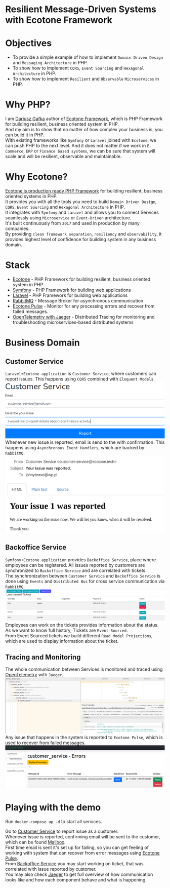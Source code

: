 # Resilient Message-Driven Systems with Ecotone Framework

# Objectives

- To provide a simple example of how to implement `Domain Driven Design` and `Messaging Architecture` in PHP.  
- To show how to implement `CQRS`, `Event Sourcing` and `Hexagonal Architecture` in PHP.
- To show how to implement `Resilient` and `Observable` `Microservices` in PHP.

# Why PHP?

I am [Dariusz Gafka](https://medium.com/@dariuszgafka) author of [Ecotone Framework](https://docs.ecotone.tech/), which is PHP Framework for building resilient, business oriented system in PHP.    
And my aim is to show that no matter of how complex your business is, you can build it in PHP.    
With existing frameworks like `Symfony` or `Laravel` joined with `Ecotone`, we can push PHP to the next level.
And it does not matter if we work in `E-Commerce`, `ERP` or `Finance based systems`, we can be sure that system will scale and will be resilient, observable and maintainable.

# Why Ecotone?

[Ecotone is production ready PHP Framework](https://medium.com/dev-genius/building-reactive-message-driven-systems-in-php-ba185697becf) for building resilient, business oriented systems in PHP.    
It provides you with all the tools you need to build `Domain Driven Design`, `CQRS`, `Event Sourcing` and `Hexagonal Architecture` in PHP.    
It integrates with `Symfony` and `Laravel` and allows you to connect Services seamlessly using `Microservice` or `Event-Driven` architecture.  
It's built continuously from `2017` and used in production by many companies.  
By providing `clean framework separation`, `resiliency` and `observability`, it provides highest level of confidence for building system in any business domain.

# Stack

- [Ecotone](https://docs.ecotone.tech/) - PHP Framework for building resilient, business oriented system in PHP
- [Symfony](https://symfony.com/) - PHP Framework for building web applications
- [Laravel](https://laravel.com/) - PHP Framework for building web applications
- [RabbitMQ](https://www.rabbitmq.com/) - Message Broker for asynchronous communication
- [Ecotone Pulse](https://docs.ecotone.tech/modules/ecotone-pulse) - Monitor for any processing errors and recover from failed messages.
- [OpenTelemetry with Jaeger](https://www.jaegertracing.io/) - Distributed Tracing for monitoring and troubleshooting microservices-based distributed systems

# Business Domain

## Customer Service

`Laravel+Ecotone application` is `Customer Service`, where customers can report issues. This happens using `CQRS` combined with `Eloquent Models`.  
![Laravel CQRS](documentation/customer-service.png "Laravel CQRS")  
Whenever new issue is reported, email is send to the with confirmation. This happens using `Asynchronous Event Handlers`, which are backed by `RabbitMQ`.     
![Laravel asynchronous event handling](documentation/issue-reported.png "Laravel asynchronous events")

## Backoffice Service

`Symfony+Ecotone application` provides `Backoffice Service`, place where employees can be registered.
All issues reported by customers are synchronized to `Backoffice Service` and are correlated with tickets.  
The synchronization between `Customer Service` and `Backoffice Service` is done using `Events` and `Distributed Bus` for cross service communication via `RabbitMQ`.  
![Symfony Microservice](documentation/ddd-cqrs-event-sourcing-php-hexagonal-architecture.png "Symfony Microservice")  
Employees can work on the tickets provides information about the status. As we want to know full history, Tickets are `Event-Sourced`.    
From Event Sourced tickets we build different `Read Model Projections`, which are used to display information about the ticket.  

## Tracing and Monitoring

The whole communication between Services is monitored and traced using [OpenTelemetry](https://opentelemetry.io/) with `Jaeger`.    
![OpenTelemetry Jaeger](documentation/tracing_jaeger_php.png "OpenTelemetry Tracing in PHP with Jaeger")  
Any issue that happens in the system is reported to `Ecotone Pulse`, which is used to recover from failed messages.  
![Ecotone Pulse](documentation/ecotone_pulse.png "Ecotone Pulse")

# Playing with the demo 

Run `docker-compose up -d` to start all services.  

Go to [Customer Service](http://localhost:3000/) to report issue as a customer.   
Whenever issue is reported, confirming email will be sent to the customer, which can be found [Mailbox](http://localhost:3004/).   
First time email is sent it's set up for failing, so you can get feeling of working with system that can recover from error messages using [Ecotone Pulse](http://localhost:3006/service/customer_service).  
From [Backoffice Service](http://localhost:3001/prepared-tickets) you may start working on ticket, that was correlated with issue reported by customer.  
You may also check [Jaeger](http://localhost:3007/) to get full overview of how communication looks like and how each component behave and what is happening.